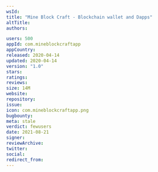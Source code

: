 ```yaml
---
wsId: 
title: "Mine Block Craft - Blockchain wallet and Dapps"
altTitle: 
authors:

users: 500
appId: com.mineblockcraftapp
appCountry: 
released: 2020-04-14
updated: 2020-04-14
version: "1.0"
stars: 
ratings: 
reviews: 
size: 14M
website: 
repository: 
issue: 
icon: com.mineblockcraftapp.png
bugbounty: 
meta: stale
verdict: fewusers
date: 2021-08-21
signer: 
reviewArchive:
twitter: 
social:
redirect_from:
---
```


